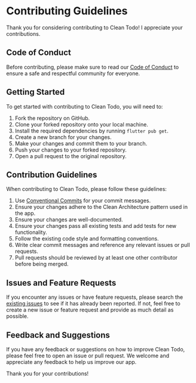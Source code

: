 # Contributing Guidelines

Thank you for considering contributing to Clean Todo! I appreciate your contributions.

## Code of Conduct

Before contributing, please make sure to read our [Code of Conduct](./CODE_OF_CONDUCT.md) to ensure a safe and respectful community for everyone.

## Getting Started

To get started with contributing to Clean Todo, you will need to:

1. Fork the repository on GitHub.
2. Clone your forked repository onto your local machine.
3. Install the required dependencies by running `flutter pub get`.
4. Create a new branch for your changes.
5. Make your changes and commit them to your branch.
6. Push your changes to your forked repository.
7. Open a pull request to the original repository.

## Contribution Guidelines

When contributing to Clean Todo, please follow these guidelines:

1. Use [Conventional Commits](https://www.conventionalcommits.org/en/v1.0.0/) for your commit messages.
2. Ensure your changes adhere to the Clean Architecture pattern used in the app.
3. Ensure your changes are well-documented.
4. Ensure your changes pass all existing tests and add tests for new functionality.
5. Follow the existing code style and formatting conventions.
6. Write clear commit messages and reference any relevant issues or pull requests.
7. Pull requests should be reviewed by at least one other contributor before being merged.

## Issues and Feature Requests

If you encounter any issues or have feature requests, please search the [existing issues](https://github.com/TitoMitto/clean-todo/issues) to see if it has already been reported. If not, feel free to create a new issue or feature request and provide as much detail as possible.

## Feedback and Suggestions

If you have any feedback or suggestions on how to improve Clean Todo, please feel free to open an issue or pull request. We welcome and appreciate any feedback to help us improve our app.

Thank you for your contributions!